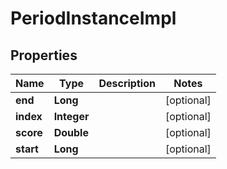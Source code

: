
# PeriodInstanceImpl

## Properties
Name | Type | Description | Notes
------------ | ------------- | ------------- | -------------
**end** | **Long** |  |  [optional]
**index** | **Integer** |  |  [optional]
**score** | **Double** |  |  [optional]
**start** | **Long** |  |  [optional]



